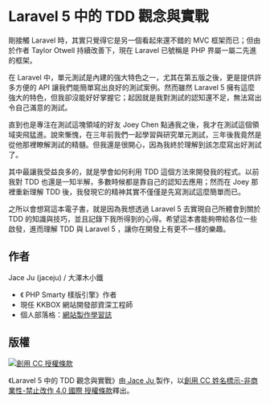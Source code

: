 # Laravel 5 中的 TDD 觀念與實戰

剛接觸 Laravel 時，其實只覺得它是另一個看起來還不錯的 MVC 框架而已；但由於作者 Taylor Otwell 持續改善下，現在 Laravel 已號稱是 PHP 界屬一屬二先進的框架。

在 Laravel 中，單元測試是內建的強大特色之一，尤其在第五版之後，更是提供許多方便的 API 讓我們能簡單寫出良好的測試案例。然而雖然 Laravel 5 擁有這麼強大的特色，但我卻沒能好好掌握它；起因就是我對測試的認知還不足，無法寫出令自己滿意的測試。

直到也是專注在測試這塊領域的好友 Joey Chen 點通我之後，我才在測試這個領域突飛猛進。說來慚愧，在三年前我們一起學習與研究單元測試，三年後我竟然是從他那裡瞭解測試的精髓。但我還是很開心，因為我終於理解到該怎麼寫出好測試了。

其中最讓我受益良多的，就是學會如何利用 TDD 這個方法來開發我的程式。以前我對 TDD 也還是一知半解，多數時候都是靠自己的認知去應用；然而在 Joey 那裡重新理解 TDD 後，我發現它的精神其實不僅僅是先寫測試這麼簡單而已。

之所以會想寫這本電子書，就是因為我想透過 Laravel 5 去實現自己所體會到關於 TDD 的知識與技巧，並且記錄下我所得到的心得。希望這本書能夠帶給各位一些啟發，進而理解 TDD 與 Laravel 5 ，讓你在開發上有更不一樣的樂趣。

## 作者

Jace Ju (jaceju) / 大澤木小鐵

* 《 PHP Smarty 樣版引擎》作者
* 現任 KKBOX 網站開發部資深工程師
* 個人部落格：[網站製作學習誌](http://www.jaceju.net/)

## 版權

<a rel="license" href="http://creativecommons.org/licenses/by-nc-nd/4.0/"><img alt="創用 CC 授權條款" style="border-width:0" src="https://i.creativecommons.org/l/by-nc-nd/4.0/88x31.png" /></a>

<span xmlns:dct="http://purl.org/dc/terms/" property="dct:title">《Laravel 5 中的 TDD 觀念與實戰》</span>由<a xmlns:cc="http://creativecommons.org/ns#" href="http://www.jaceju.net/" property="cc:attributionName" rel="cc:attributionURL"> Jace Ju </a>製作，以<a rel="license" href="http://creativecommons.org/licenses/by-nc-nd/4.0/">創用 CC 姓名標示-非商業性-禁止改作 4.0 國際 授權條款</a>釋出。
